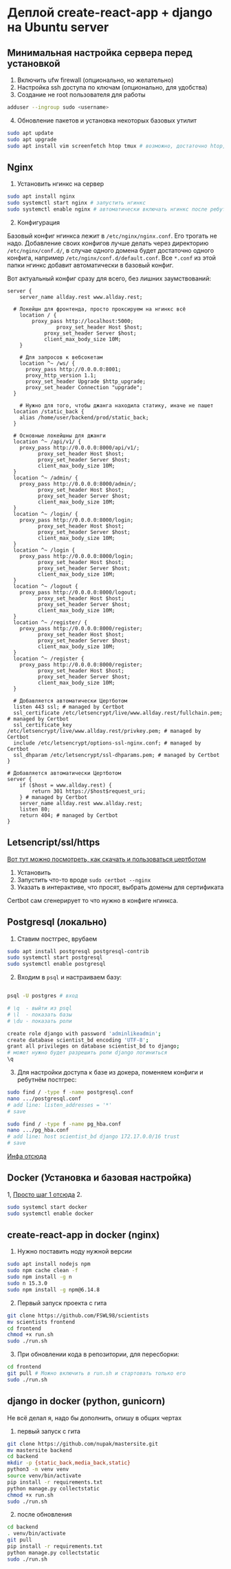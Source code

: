 # Деплой create-react-app + django на Ubuntu server

## Минимальная настройка сервера перед установкой

1. Включить ufw firewall (опционально, но желательно)
2. Настройка ssh доступа по ключам (опционально, для удобства)
3. Создание не root пользователя для работы 

```bash
adduser --ingroup sudo <username>
```

4. Обновление пакетов и установка некоторых базовых утилит

```bash
sudo apt update
sudo apt upgrade
sudo apt install vim screenfetch htop tmux # возможно, достаточно htop, а может и вообще не надо, но я ставлю )
```

## Nginx

1. Установить нгинкс на сервер

```bash
sudo apt install nginx
sudo systemctl start nginx # запустить нгинкс
sudo systemctl enable nginx # автоматически включать нгинкс после ребута
```

2. Конфигурация

Базовый конфиг нгинкса лежит в `/etc/nginx/nginx.conf`. Его трогать не надо.
Добавление своих конфигов лучше делать через директорию `/etc/nginx/conf.d/`, в случае одного домена
будет достаточно одного конфига, например `/etc/nginx/conf.d/default.conf`. Все `*.conf` из этой папки нгинкс добавит автоматически в базовый конфиг.

Вот актуальный конфиг сразу для всего, без лишних заумствований:

```nginx
server {
	server_name allday.rest www.allday.rest;
	
  # Локейшн для фронтенда, просто проксируем на нгинкс всё
	location / {
		proxy_pass http://localhost:5000;	
    			proxy_set_header Host $host; 				
	        proxy_set_header Server $host;				
        	client_max_body_size 10M;
	}

	# Для запросов к вебсокетам
	location ^~ /ws/ {
      proxy_pass http://0.0.0.0:8001;
      proxy_http_version 1.1;
      proxy_set_header Upgrade $http_upgrade;
      proxy_set_header Connection "upgrade";
  }

	# Нужно для того, чтобы джанга находила статику, иначе не пашет
  location /static_back {
    alias /home/user/backend/prod/static_back;
  }
	
  # Основные локейшны для джанги
  location ^~ /api/v1/ {                    
    proxy_pass http://0.0.0.0:8000/api/v1/;   
          proxy_set_header Host $host; 				
          proxy_set_header Server $host;				
          client_max_body_size 10M;					
  }                                                   
  location ^~ /admin/ {                    
    proxy_pass http://0.0.0.0:8000/admin/;   
          proxy_set_header Host $host; 				
          proxy_set_header Server $host;				
          client_max_body_size 10M;					
  } 													
  location ^~ /login/ {                    
    proxy_pass http://0.0.0.0:8000/login;   
          proxy_set_header Host $host; 				
          proxy_set_header Server $host;			
          client_max_body_size 10M;					
  } 
  location ^~ /login {                    
    proxy_pass http://0.0.0.0:8000/login;   
          proxy_set_header Host $host; 				
          proxy_set_header Server $host;				
          client_max_body_size 10M;					
  } 
  location ^~ /logout {                    
    proxy_pass http://0.0.0.0:8000/logout;  
          proxy_set_header Host $host; 			
          proxy_set_header Server $host;		
          client_max_body_size 10M;	
  } 
  location ^~ /register/ {                    
    proxy_pass http://0.0.0.0:8000/register;   
          proxy_set_header Host $host; 			
          proxy_set_header Server $host;		
          client_max_body_size 10M;					
  } 
  location ^~ /register {             
    proxy_pass http://0.0.0.0:8000/register;   
          proxy_set_header Host $host; 			
          proxy_set_header Server $host;		
          client_max_body_size 10M;	
  }
  
  # Добавляется автоматически Цертботом
  listen 443 ssl; # managed by Certbot
  ssl_certificate /etc/letsencrypt/live/www.allday.rest/fullchain.pem; # managed by Certbot
  ssl_certificate_key /etc/letsencrypt/live/www.allday.rest/privkey.pem; # managed by Certbot
  include /etc/letsencrypt/options-ssl-nginx.conf; # managed by Certbot
  ssl_dhparam /etc/letsencrypt/ssl-dhparams.pem; # managed by Certbot
}

# Добавляется автоматически Цертботом
server {
    if ($host = www.allday.rest) {
        return 301 https://$host$request_uri;
    } # managed by Certbot
	server_name allday.rest www.allday.rest;
	listen 80;
    return 404; # managed by Certbot
}
```


## Letsencript/ssl/https

[Вот тут можно посмотреть, как скачать и пользоваться цертботом](https://certbot.eff.org/lets-encrypt/ubuntufocal-nginx)

1. Установить
2. Запустить что-то вроде `sudo certbot --nginx`
3. Указать в интерактиве, что просят, выбрать домены для сертификата

Certbot сам сгенерирует то что нужно в конфиге нгинкса.

## Postgresql (локально)

1. Ставим постгрес, врубаем

```bash
sudo apt install postgresql postgresql-contrib
sudo systemctl start postgresql
sudo systemctl enable postgresql
```

2. Входим в `psql` и настраиваем базу:

```bash

psql -U postgres # вход

# \q  - выйти из psql
# \l  - показать базы
# \du - показать роли

create role django with password 'adminlikeadmin'; 
create database scientist_bd encoding 'UTF-8';
grant all privileges on database scientist_bd to django;
# может нужно будет разрешить роли django логиниться 
\q
```

3. Для настройки доступа к базе из докера, поменяем конфиги и ребутнём постгрес:

```bash
sudo find / -type f -name postgresql.conf
nano .../postgresql.conf
# add line: listen_addresses = '*'
# save
```

```bash
sudo find / -type f -name pg_hba.conf
nano .../pg_hba.conf
# add line: host scientist_bd django 172.17.0.0/16 trust
# save
```

[Инфа отсюда](https://gist.github.com/MauricioMoraes/87d76577babd4e084cba70f63c04b07d)

## Docker (Установка и базовая настройка)

1, [Просто шаг 1 отсюда](https://www.digitalocean.com/community/tutorials/docker-ubuntu-18-04-1-ru)
2. 
~~~bash
sudo systemcl start docker 
sudo systemctl enable docker
~~~

## create-react-app in docker (nginx)

1. Нужно поставить ноду нужной версии

```bash
sudo apt install nodejs npm
sudo npm cache clean -f
sudo npm install -g n
sudo n 15.3.0
sudo npm install -g npm@6.14.8
```

2. Первый запуск проекта с гита

```bash
git clone https://github.com/FSWL98/scientists
mv scientists frontend
cd frontend
chmod +x run.sh
sudo ./run.sh
```

3. При обновлении кода в репозитории, для пересборки: 

```bash
cd frontend
git pull # Можно включить в run.sh и стартовать только его
sudo ./run.sh
```

## django in docker (python, gunicorn)

Не всё делал я, надо бы дополнить, опишу в общих чертах

1. первый запуск с гита
```bash
git clone https://github.com/nupak/mastersite.git
mv mastersite backend
cd backend
mkdir -p {static_back,media_back,static}
python3 -m venv venv
source venv/bin/activate
pip install -r requirements.txt
python manage.py collectstatic
chmod +x run.sh
sudo ./run.sh
```

2. после обновления
```bash
cd backend
. venv/bin/activate
git pull
pip install -r requirements.txt
python manage.py collectstatic
sudo ./run.sh
```



